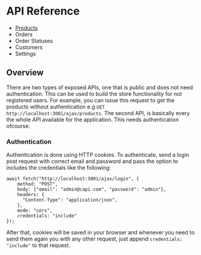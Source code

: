 # API Reference

- [Products](./Products.md)
- Orders
- Order Statuses
- Customers
- Settings

## Overview

There are two types of exposed APIs, one that is public and does not need authentication.
This can be used to build the store functionality for not registered users. For example, you can issue this request to get the products without authentication e.g `GET http://localhost:3001/ajax/products`.
The second API, is basically every the whole API available for the application. This needs authentication ofcourse.

### Authentication

Authentication is done using HTTP cookies. To authenticate, send a login post request with correct email and password and pass the option to includes the credentials like the following:

```
await fetch("http://localhost:3001/ajax/login", {
    method: "POST",
    body: {"email": "admin@capi.com", "password": "admin"},
    headers: {
      "Content-Type": "application/json",
    },
    mode: "cors",
    credentials: "include"
});
```

After that, cookies will be saved in your browser and whenever you need to send them again you with any other request, just append `credentials: "include"` to that request.

